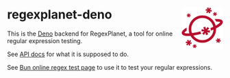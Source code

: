 # regexplanet-deno [<img align="right" alt="RegexPlanet icon" height="96" src="static/favicon.svg" />](http://www.regexplanet.com/advanced/deno/index.html)

This is the [Deno](https://www.deno.com/) backend for RegexPlanet, a tool for online regular expression testing.

See [API docs](http://github.com/regexplanet/regexplanet-next/blob/main/CONTRIBUTING.md) for what it is supposed to do.

See [Bun online regex test page](http://www.regexplanet.com/advanced/deno/index.html) to use it to test your regular expressions.

